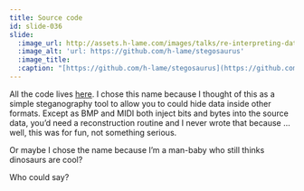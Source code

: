 ```yaml
---
title: Source code
id: slide-036
slide:
  :image_url: http://assets.h-lame.com/images/talks/re-interpreting-data/lrug-jan-2020/slides/036.png
  :image_alt: 'url: https://github.com/h-lame/stegosaurus'
  :image_title:
  :caption: "[https://github.com/h-lame/stegosaurus](https://github.com/h-lame/stegosaurus/)\n"
---
```

All the code lives [here](https://github.com/h-lame/stegosaurus).  I chose this name because I thought of this as a simple steganography tool to allow you to could hide data inside other formats.  Except as BMP and MIDI both inject bits and bytes into the source data, you’d need a reconstruction routine and I never wrote that because … well, this was for fun, not something serious.

Or maybe I chose the name because I’m a man-baby who still thinks dinosaurs are cool?

Who could say?
